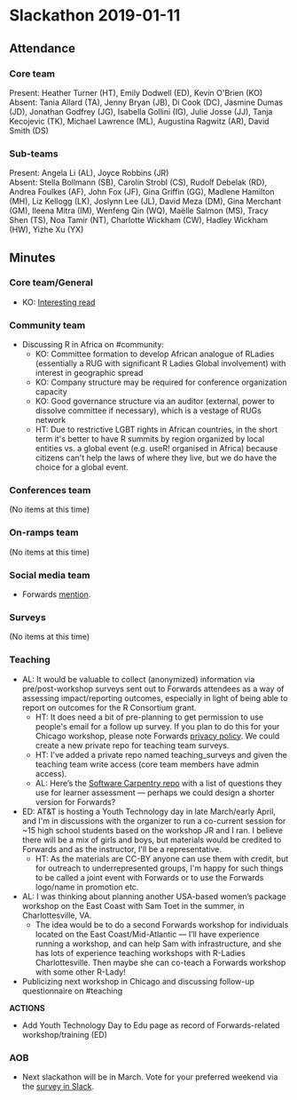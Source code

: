 # Slackathon 2019-01-11

## Attendance

### Core team

Present: Heather Turner (HT), Emily Dodwell (ED), Kevin O'Brien (KO)  
Absent: Tania Allard (TA), Jenny Bryan (JB), Di Cook (DC),  Jasmine Dumas (JD), Jonathan Godfrey (JG), Isabella Gollini (IG), Julie Josse (JJ), Tanja Kecojevic (TK), Michael Lawrence (ML), Augustina Ragwitz (AR), David Smith (DS)

### Sub-teams

Present: Angela Li (AL), Joyce Robbins (JR)  
Absent: Stella Bollmann (SB), Carolin Strobl (CS), Rudolf Debelak (RD), Andrea Foulkes (AF), John Fox (JF), Gina Griffin (GG), Madlene Hamilton (MH), Liz Kellogg (LK), Joslynn Lee (JL), David Meza (DM), Gina Merchant (GM), Ileena Mitra (IM), Wenfeng Qin (WQ), Maëlle Salmon (MS), Tracy Shen (TS), Noa Tamir (NT), Charlotte Wickham (CW), Hadley Wickham (HW), Yizhe Xu (YX)

## Minutes

### Core team/General
- KO: [Interesting read](http://theconversation.com/the-mental-health-pros-and-cons-of-minority-spaces-in-the-workplace-107554?utm_medium=Social&utm_source=Twitter#Echobox=1547221246)


### Community team

- Discussing R in Africa on #community:
    - KO: Committee formation to develop African analogue of RLadies (essentially a RUG with significant R Ladies Global involvement) with interest in geographic spread
    - KO: Company structure may be required for conference organization capacity
    - KO: Good governance structure via an auditor (external, power to dissolve committee if necessary), which is a vestage of RUGs network
    - HT: Due to restrictive LGBT rights in African countries, in the short term it's better to have R summits by region organized by local entities vs. a global event (e.g. useR! organised in Africa) because citizens can't help the laws of where they live, but we do have the choice for a global event.

### Conferences team
(No items at this time)


### On-ramps team
(No items at this time)


### Social media team
- Forwards [mention](https://twitter.com/W_R_Chase/status/1080947907279368192).


### Surveys
(No items at this time)


### Teaching
- AL: It would be valuable to collect (anonymized) information via pre/post-workshop surveys sent out to Forwards attendees as a way of assessing impact/reporting outcomes, especially in light of being able to report on outcomes for the R Consortium grant.
    - HT: It does need a bit of pre-planning to get permission to use people's email for a follow up survey. If you plan to do this for your Chicago workshop, please note Forwards [privacy policy](https://forwards.github.io/docs/privacy_policy/). We could create a new private repo for teaching team surveys.
    - HT: I've added a private repo named teaching_surveys and given the teaching team write access (core team members have admin access).
    - AL: Here’s the [Software Carpentry repo](https://github.com/carpentries/assessment) with a list of questions they use for learner assessment — perhaps we could design a shorter version for Forwards?
- ED: AT&T is hosting a Youth Technology day in late March/early April, and I'm in discussions with the organizer to run a co-current session for ~15 high school students based on the workshop JR and I ran. I believe there will be a mix of girls and boys, but materials would be credited to Forwards and as the instructor, I'll be a representative.
    - HT: As the materials are CC-BY anyone can use them with credit, but for outreach to underrepresented groups, I'm happy for such things to be called a joint event with Forwards or to use the Forwards logo/name in promotion etc. 
- AL: I was thinking about planning another USA-based women’s package workshop on the East Coast with Sam Toet in the summer, in Charlottesville, VA.
    - The idea would be to do a second Forwards workshop for individuals located on the East Coast/Mid-Atlantic — I’ll have experience running a workshop, and can help Sam with infrastructure, and she has lots of experience teaching workshops with R-Ladies Charlottesville. Then maybe she can co-teach a Forwards workshop with some other R-Lady!
- Publicizing next workshop in Chicago and discussing follow-up questionnaire on #teaching

**ACTIONS**
- Add Youth Technology Day to Edu page as record of Forwards-related workshop/training (ED)

### AOB
- Next slackathon will be in March.  Vote for your preferred weekend via the [survey in Slack](https://rforwards.slack.com/archives/C3XD6925A/p1547143779000500).
